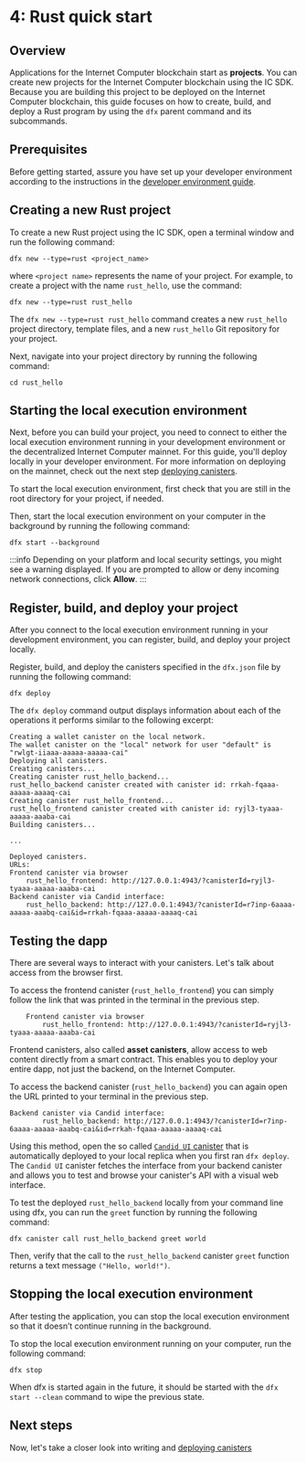 # 4: Rust quick start

## Overview

Applications for the Internet Computer blockchain start as **projects**. You can create new projects for the Internet Computer blockchain using the IC SDK. Because you are building this project to be deployed on the Internet Computer blockchain, this guide focuses on how to create, build, and deploy a Rust program by using the `dfx` parent command and its subcommands.

## Prerequisites

Before getting started, assure you have set up your developer environment according to the instructions in the [developer environment guide](./3-dev-env.md).

## Creating a new Rust project

To create a new Rust project using the IC SDK, open a terminal window and run the following command:

```
dfx new --type=rust <project_name>
```

where `<project name>` represents the name of your project. For example, to create a project with the name `rust_hello`, use the command:

```
dfx new --type=rust rust_hello
```

The `dfx new --type=rust rust_hello` command creates a new `rust_hello` project directory, template files, and a new `rust_hello` Git repository for your project.

Next, navigate into your project directory by running the following command:

```
cd rust_hello
```

## Starting the local execution environment

Next, before you can build your project, you need to connect to either the local execution environment running in your development environment or the decentralized Internet Computer mainnet. For this guide, you'll deploy locally in your developer environment. For more information on deploying on the mainnet, check out the next step [deploying canisters](./5-deploying.md).

To start the local execution environment, first check that you are still in the root directory for your project, if needed.

Then, start the local execution environment on your computer in the background by running the following command:

```
dfx start --background
```

:::info
Depending on your platform and local security settings, you might see a warning displayed. If you are prompted to allow or deny incoming network connections, click **Allow**.
:::

## Register, build, and deploy your project

After you connect to the local execution environment running in your development environment, you can register, build, and deploy your project locally.

Register, build, and deploy the canisters specified in the `dfx.json` file by running the following command:

```
dfx deploy
```

The `dfx deploy` command output displays information about each of the operations it performs similar to the following excerpt:

```
Creating a wallet canister on the local network.
The wallet canister on the "local" network for user "default" is "rwlgt-iiaaa-aaaaa-aaaaa-cai"
Deploying all canisters.
Creating canisters...
Creating canister rust_hello_backend...
rust_hello_backend canister created with canister id: rrkah-fqaaa-aaaaa-aaaaq-cai
Creating canister rust_hello_frontend...
rust_hello_frontend canister created with canister id: ryjl3-tyaaa-aaaaa-aaaba-cai
Building canisters...

...

Deployed canisters.
URLs:
Frontend canister via browser
    rust_hello_frontend: http://127.0.0.1:4943/?canisterId=ryjl3-tyaaa-aaaaa-aaaba-cai
Backend canister via Candid interface:
    rust_hello_backend: http://127.0.0.1:4943/?canisterId=r7inp-6aaaa-aaaaa-aaabq-cai&id=rrkah-fqaaa-aaaaa-aaaaq-cai
```

## Testing the dapp

There are several ways to interact with your canisters. Let's talk about access from the browser first. 

To access the frontend canister (`rust_hello_frontend`) you can simply follow the link that was printed in the terminal in the previous step.
```
    Frontend canister via browser
        rust_hello_frontend: http://127.0.0.1:4943/?canisterId=ryjl3-tyaaa-aaaaa-aaaba-cai
```

Frontend canisters, also called **asset canisters**, allow access to web content directly from a smart contract. This enables you to deploy your entire dapp, not just the backend, on the Internet Computer.

To access the backend canister (`rust_hello_backend`) you can again open the URL printed to your terminal in the previous step.
```
Backend canister via Candid interface:
        rust_hello_backend: http://127.0.0.1:4943/?canisterId=r7inp-6aaaa-aaaaa-aaabq-cai&id=rrkah-fqaaa-aaaaa-aaaaq-cai
```
Using this method, open the so called [`Candid UI` canister](https://github.com/dfinity/candid/tree/master/tools/ui) that is automatically deployed to your local replica when you first ran `dfx deploy`. The `Candid UI` canister fetches the interface from your backend canister and allows you to test and browse your canister's API with a visual web interface.

To test the deployed `rust_hello_backend` locally from your command line using dfx, you can run the `greet` function by running the following command:

```
dfx canister call rust_hello_backend greet world
```

Then, verify that the call to the `rust_hello_backend` canister `greet` function returns a text message `("Hello, world!")`.

## Stopping the local execution environment

After testing the application, you can stop the local execution environment so that it doesn’t continue running in the background.

To stop the local execution environment running on your computer, run the following command:

```
dfx stop
```

When dfx is started again in the future, it should be started with the `dfx start --clean` command to wipe the previous state. 

## Next steps

Now, let's take a closer look into writing and [deploying canisters](5-deploying.md)
